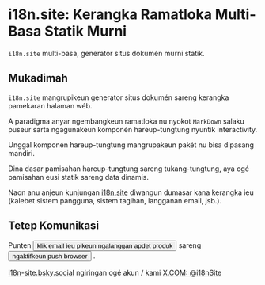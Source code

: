 # i18n.site: Kerangka Ramatloka Multi-Basa Statik Murni

`i18n.site` multi-basa, generator situs dokumén murni statik.

## Mukadimah

`i18n.site` mangrupikeun generator situs dokumén sareng kerangka pamekaran halaman wéb.

A paradigma anyar ngembangkeun ramatloka nu nyokot `MarkDown` salaku puseur sarta ngagunakeun komponén hareup-tungtung nyuntik interactivity.

Unggal komponén hareup-tungtung mangrupakeun pakét nu bisa dipasang mandiri.

Dina dasar pamisahan hareup-tungtung sareng tukang-tungtung, aya ogé pamisahan eusi statik sareng data dinamis.

Naon anu anjeun kunjungan [i18n.site](/) diwangun dumasar kana kerangka ieu (kalebet sistem pangguna, sistem tagihan, langganan email, jsb.).

## Tetep Komunikasi

Punten <button onclick="mailsub()">klik email ieu pikeun ngalanggan apdet produk</button> sareng <button onclick="webpush()">ngaktifkeun push browser</button> .

[i18n-site.bsky.social](https://bsky.app/profile/i18n-site.bsky.social) ngiringan ogé akun / kami [X.COM: @i18nSite](https://x.com/i18nSite)
